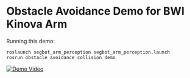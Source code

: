 # Obstacle Avoidance Demo for BWI Kinova Arm

Running this demo:
```
roslaunch segbot_arm_perception segbot_arm_perception.launch
rosrun obstacle_avoidance collision_demo
```

[![Demo Video](https://img.youtube.com/vi/RFN69pQX2X8/0.jpg)](https://www.youtube.com/watch?v=RFN69pQX2X8)
